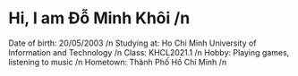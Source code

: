 # Hi, I am Đỗ Minh Khôi /n
Date of birth: 20/05/2003 /n
Studying at: Ho Chi Minh University of Information and Technology /n
Class: KHCL2021.1 /n
Hobby: Playing games, listening to music /n
Hometown: Thành Phố Hồ Chí Minh /n
